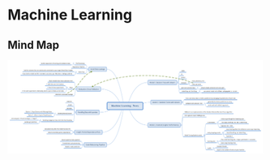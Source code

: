 # Machine Learning

## Mind Map

![Mind Map](https://raw.githubusercontent.com/superche/kaggle-learning-notes/master/machine_learning/Machine_Learning-Trees.svg?sanitize=true)
